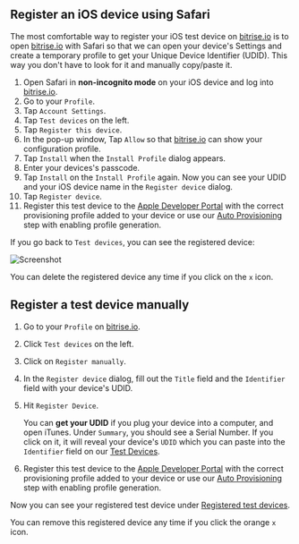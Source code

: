 
## Register an iOS device using Safari

The most comfortable way to register your iOS test device on [bitrise.io](https://www.bitrise.io) is to open [bitrise.io](https://www.bitrise.io) with Safari so that we can open your device's Settings and create a temporary profile to get your Unique Device Identifier (UDID). This way you don't have to look for it and manually copy/paste it.

 1. Open Safari in **non-incognito mode** on your iOS device and log into [bitrise.io](https://www.bitrise.io).
 2. Go to your `Profile`.
 3. Tap `Account Settings`.
 4. Tap `Test devices` on the left.
 5. Tap `Register this device`.
 6. In the pop-up window, Tap `Allow` so that [bitrise.io](https://www.bitrise.io) can show your configuration profile.
 7. Tap `Install` when the `Install Profile` dialog appears.
 8. Enter your devices's passcode.
 9. Tap `Install` on the `Install Profile` again.
    Now you can see your UDID and your iOS device name in the `Register device` dialog.
10. Tap `Register device`.
11. Register this test device to the [Apple Developer Portal](https://developer.apple.com/) with the correct provisioning profile added to your device or use our [Auto Provisioning](/code-signing/ios-code-signing/ios-auto-provisioning) step with enabling profile generation.

If you go back to `Test devices`, you can see the registered device:

![Screenshot](/img/adding-a-new-app/ios-device.jpg)

You can delete the registered device any time if you click on the `x` icon.

## Register a test device manually

1. Go to your `Profile` on [bitrise.io](https://www.bitrise.io).
2. Click `Test devices` on the left.
3. Click on `Register manually`.
4. In the `Register device` dialog, fill out the `Title` field and the `Identifier` field with your device's UDID.
5. Hit `Register Device`.

   You can **get your UDID** if you plug your device into a computer, and open iTunes. Under `Summary`, you should see a Serial Number. If you click on it, it will reveal your device's `UDID` which you can paste into the `Identifier` field on our [Test Devices](https://www.bitrise.io/me/profile#/test_devices).
6. Register this test device to the [Apple Developer Portal](https://developer.apple.com/) with the correct provisioning profile added to your device or use our [Auto Provisioning](/code-signing/ios-code-signing/ios-auto-provisioning) step with enabling profile generation.

Now you can see your registered test device under [Registered test devices](https://www.bitrise.io/me/profile#/test_devices).

You can remove this registered device any time if you click the orange `x` icon.

